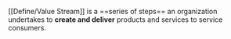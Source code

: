 [[Define/Value Stream]] is a ==series of steps== an organization undertakes to **create and deliver** products and services to service consumers.

